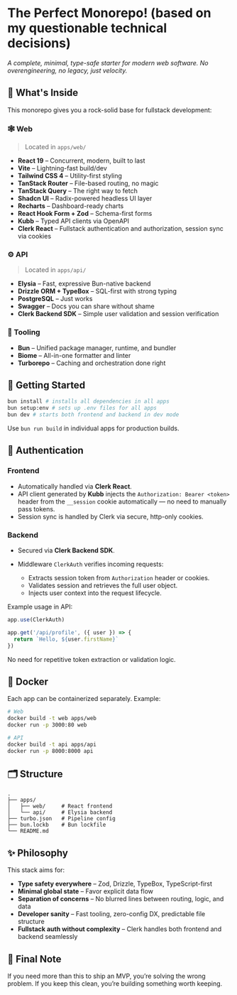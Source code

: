 # The Perfect Monorepo! (based on my questionable technical decisions)

*A complete, minimal, type-safe starter for modern web software. No overengineering, no legacy, just velocity.*

## 🧰 What's Inside

This monorepo gives you a rock-solid base for fullstack development:

### 🕸 Web

> Located in `apps/web/`

* **React 19** – Concurrent, modern, built to last
* **Vite** – Lightning-fast build/dev
* **Tailwind CSS 4** – Utility-first styling
* **TanStack Router** – File-based routing, no magic
* **TanStack Query** – The right way to fetch
* **Shadcn UI** – Radix-powered headless UI layer
* **Recharts** – Dashboard-ready charts
* **React Hook Form + Zod** – Schema-first forms
* **Kubb** – Typed API clients via OpenAPI
* **Clerk React** – Fullstack authentication and authorization, session sync via cookies

### ⚙️ API

> Located in `apps/api/`

* **Elysia** – Fast, expressive Bun-native backend
* **Drizzle ORM + TypeBox** – SQL-first with strong typing
* **PostgreSQL** – Just works
* **Swagger** – Docs you can share without shame
* **Clerk Backend SDK** – Simple user validation and session verification

### 🧱 Tooling

* **Bun** – Unified package manager, runtime, and bundler
* **Biome** – All-in-one formatter and linter
* **Turborepo** – Caching and orchestration done right

## 🏃 Getting Started

```bash
bun install # installs all dependencies in all apps
bun setup:env # sets up .env files for all apps
bun dev # starts both frontend and backend in dev mode
```

Use `bun run build` in individual apps for production builds.

## 🔐 Authentication

### Frontend

* Automatically handled via **Clerk React**.
* API client generated by **Kubb** injects the `Authorization: Bearer <token>` header from the `__session` cookie automatically — no need to manually pass tokens.
* Session sync is handled by Clerk via secure, http-only cookies.

### Backend

* Secured via **Clerk Backend SDK**.
* Middleware `ClerkAuth` verifies incoming requests:

  * Extracts session token from `Authorization` header or cookies.
  * Validates session and retrieves the full user object.
  * Injects user context into the request lifecycle.

Example usage in API:

```ts
app.use(ClerkAuth)

app.get('/api/profile', ({ user }) => {
  return `Hello, ${user.firstName}`
})
```

No need for repetitive token extraction or validation logic.

## 🐳 Docker

Each app can be containerized separately. Example:

```bash
# Web
docker build -t web apps/web
docker run -p 3000:80 web

# API
docker build -t api apps/api
docker run -p 8000:8000 api
```

## 🗂 Structure

```
.
├── apps/
│   ├── web/     # React frontend
│   └── api/     # Elysia backend
├── turbo.json   # Pipeline config
├── bun.lockb    # Bun lockfile
└── README.md
```

## ✨ Philosophy

This stack aims for:

* **Type safety everywhere** – Zod, Drizzle, TypeBox, TypeScript-first
* **Minimal global state** – Favor explicit data flow
* **Separation of concerns** – No blurred lines between routing, logic, and data
* **Developer sanity** – Fast tooling, zero-config DX, predictable file structure
* **Fullstack auth without complexity** – Clerk handles both frontend and backend seamlessly

## 🧠 Final Note

If you need more than this to ship an MVP, you’re solving the wrong problem.
If you keep this clean, you’re building something worth keeping.
